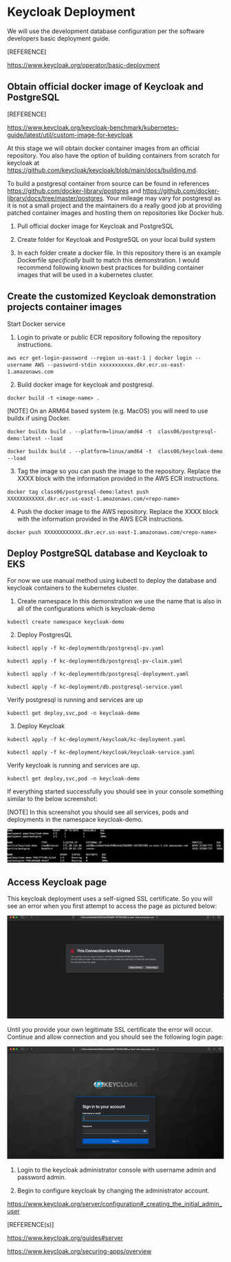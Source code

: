
# Keycloak Deployment

We will use the development database configuration per the software developers basic deployment guide.

[REFERENCE]

https://www.keycloak.org/operator/basic-deployment


## Obtain official docker image of Keycloak and PostgreSQL

[REFERENCE]

https://www.keycloak.org/keycloak-benchmark/kubernetes-guide/latest/util/custom-image-for-keycloak

At this stage we will obtain docker container images from an official repository. You also have the option of building containers from scratch for keycloak at https://github.com/keycloak/keycloak/blob/main/docs/building.md.

To build a postgresql container from source can be found in references https://github.com/docker-library/postgres and https://github.com/docker-library/docs/tree/master/postgres. Your mileage may vary for postgresql as it is not a small project and the maintainers do a really good job at providing patched container images and hosting them on repositories like Docker hub.


1. Pull official docker image for Keycloak and PostgreSQL

2. Create folder for Keycloak and PostgreSQL on your local build system

3. In each folder create a docker file. In this repository there is an example Dockerfile *specifically* built to match this demonstration. I would recommend following known best practices for building container images that will be used in a kubernetes cluster.

## Create the customized Keycloak demonstration projects container images

Start Docker service

1. Login to private or public ECR repository following the repository instructions.
```
aws ecr get-login-password --region us-east-1 | docker login --username AWS --password-stdin xxxxxxxxxxx.dkr.ecr.us-east-1.amazonaws.com
```

2. Build docker image for keycloak and postgresql.

```
docker build -t <image-name> .
```

[NOTE] On an ARM64 based system (e.g. MacOS) you will need to use buildx if using Docker.

```
docker buildx build . --platform=linux/amd64 -t  class06/postgresql-demo:latest --load
```

```
docker buildx build . --platform=linux/amd64 -t  class06/keycloak-demo --load
```


3. Tag the image so you can push the image to the repository. Replace the XXXX block with the information provided in the AWS ECR instructions.

```
docker tag class06/postgresql-demo:latest push XXXXXXXXXXXX.dkr.ecr.us-east-1.amazonaws.com/<repo-name>
```

4. Push the docker image to the AWS repository. Replace the XXXX block with the information provided in the AWS ECR instructions.

```
docker push XXXXXXXXXXXX.dkr.ecr.us-east-1.amazonaws.com/<repo-name>
```

## Deploy PostgreSQL database and Keycloak to EKS
For now we use manual method using kubectl to deploy the database and keycloak containers to the kubernetes cluster.

1. Create namespace 
In this demonstration we use the name that is also in all of the configurations which is keycloak-demo

```
kubectl create namespace keycloak-demo
```


2. Deploy PostgresQL

```
kubectl apply -f kc-deploymentdb/postgresql-pv.yaml
```
```
kubectl apply -f kc-deploymentdb/postgresql-pv-claim.yaml
```
```
kubectl apply -f kc-deploymentdb/postgresql-deployment.yaml
```
```
kubectl apply -f kc-deployment/db.postgresql-service.yaml
```

Verify postgresql is running and services are up

```
kubectl get deploy,svc,pod -n keycloak-demo
```

3. Deploy Keycloak

```
kubectl apply -f kc-deployment/keycloak/kc-deployment.yaml
```

```
kubectl apply -f kc-deployment/keycloak/keycloak-service.yaml
```


Verify keycloak is running and services are up.

```
kubectl get deploy,svc,pod -n keycloak-demo
```

If everything started successfully you should see in your console something similar to the below screenshot:

[NOTE] In this screenshot you should see all services, pods and deployments in the namespace keycloak-demo.

![kubectl info](/graphics/kubectl-get-svc-pod-deployments-pgsql.png)

## Access Keycloak page

This keycloak deployment uses a self-signed SSL certificate. So you will see an error when you first attempt to access the page as pictured below:

![keycloak ssl error](/graphics/keycloak-self-signed-cert-issue.png)

Until you provide your own legitimate SSL certificate the error will occur. Continue and allow connection and you should see the following login page:

![keycloak login](/graphics/keycloak-login-page.png)

1. Login to the keycloak administrator console with username admin and password admin.

2. Begin to configure keycloak by changing the administrator account. 

https://www.keycloak.org/server/configuration#_creating_the_initial_admin_user

[REFERENCE(s)] 

https://www.keycloak.org/guides#server

https://www.keycloak.org/securing-apps/overview